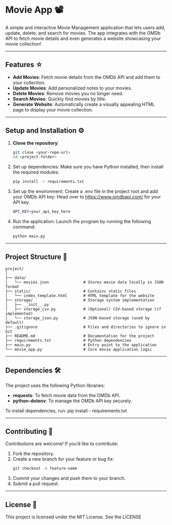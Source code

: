# Movie App 📽️

A simple and interactive Movie Management application that lets users add, update, delete, and search for movies. The app integrates with the OMDb API to fetch movie details and even generates a website showcasing your movie collection!

---

## Features ☆
- **Add Movies**: Fetch movie details from the OMDb API and add them to your collection.
- **Update Movies**: Add personalized notes to your movies.
- **Delete Movies**: Remove movies you no longer need.
- **Search Movies**: Quickly find movies by title.
- **Generate Website**: Automatically create a visually appealing HTML page to display your movie collection.

---

## Setup and Installation ⚙️

1. **Clone the repository**:
   ```bash
   git clone <your-repo-url>
   cd <project-folder>
   
2. Set up dependencies: Make sure you have Python installed, then install the required modules:
    ```bash
    pip install -r requirements.txt

3. Set up the environment: Create a .env file in the project root and add your OMDb API key:
   Head over to https://www.omdbapi.com/ for your API key.
   ```bash
   API_KEY=your_api_key_here
   
4. Run the application: Launch the program by running the following command:
   ```bash
   python main.py

---

## Project Structure 📂

```
project/
│
├── data/
│   └── movies.json               # Stores movie data locally in JSON format
├── static/                       # Contains static files
│   └── index_template.html       # HTML template for the website
├── storage/                      # Storage system implementation
│   ├── __init__.py
│   ├── storage_csv.py            # (Optional) CSV-based storage (if implemented)
│   └── storage_json.py           # JSON-based storage (used by default)
├── .gitignore                    # Files and directories to ignore in Git
├── README.md                     # Documentation for the project
├── requirements.txt              # Python dependencies
├── main.py                       # Entry point to the application
└── movie_app.py                  # Core movie application logic
```
  

---

## Dependencies 🛠️

The project uses the following Python libraries:

- **requests**: To fetch movie data from the OMDb API.
- **python-dotenv**: To manage the OMDb API key securely.

To install dependencies, run: pip install - requirements.txt

---
## Contributing 🤝

Contributions are welcome! If you’d like to contribute:

1. Fork the repository.
2. Create a new branch for your feature or bug fix:
   ```bash
   git checkout -b feature-name

3. Commit your changes and push them to your branch.
4. Submit a pull request.

---

## License 📃
This project is licensed under the MIT License. See the LICENSE

